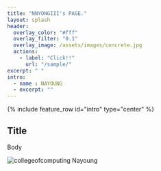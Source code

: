 ```yaml
---
title: "NNYONGIII's PAGE."
layout: splash
header:
  overlay_color: "#fff"
  overlay_filter: "0.1"
  overlay_image: /assets/images/concrete.jpg
  actions:
    - label: "Click!!"
      url: "/sample/"
excerpt: " "
intro:
  - name : NAYOUNG
  - excerpt: ""
---
```


{% include feature_row id="intro" type="center" %}

## Title

Body

![collegeofcomputing](/assets/images/collegeofcomputing.jpg)
N a y o u n g 
 
 
